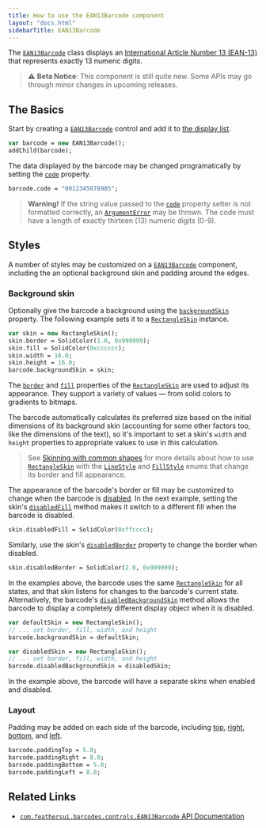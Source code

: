 ```yaml
---
title: How to use the EAN13Barcode component
layout: "docs.html"
sidebarTitle: EAN13Barcode
---
```


The [`EAN13Barcode`](https://api.feathersui.com/premium-components/barcodes-pack/com/feathersui/barcodes/controls/EAN13Barcode.html) class displays an [International Article Number 13 (EAN-13)](https://en.wikipedia.org/wiki/International_Article_Number) that represents exactly 13 numeric digits.

> ⚠️ **Beta Notice**: This component is still quite new. Some APIs may go through minor changes in upcoming releases.

## The Basics

Start by creating a [`EAN13Barcode`](https://api.feathersui.com/premium-components/barcodes-pack/com/feathersui/barcodes/controls/EAN13Barcode.html) control and add it to [the display list](https://books.openfl.org/openfl-developers-guide/display-programming/basics-of-display-programming.html).

```haxe
var barcode = new EAN13Barcode();
addChild(barcode);
```

The data displayed by the barcode may be changed programatically by setting the [`code`](https://api.feathersui.com/premium-components/barcodes-pack/com/feathersui/barcodes/controls/EAN13Barcode.html#code) property.

```haxe
barcode.code = "0012345678905";
```

> **Warning!** If the string value passed to the [`code`](https://api.feathersui.com/premium-components/barcodes-pack/com/feathersui/barcodes/controls/EAN13Barcode.html#code) property setter is not formatted correctly, an [`ArgumentError`](https://api.openfl.org/openfl/errors/ArgumentError.html) may be thrown. The code must have a length of exactly thirteen (13) numeric digits (0-9).

## Styles

A number of styles may be customized on a [`EAN13Barcode`](https://api.feathersui.com/premium-components/barcodes-pack/com/feathersui/barcodes/controls/EAN13Barcode.html) component, including the an optional background skin and padding around the edges.

### Background skin

Optionally give the barcode a background using the [`backgroundSkin`](https://api.feathersui.com/premium-components/barcodes-pack/com/feathersui/barcodes/controls/supportClasses/BaseBarcode.html#backgroundSkin) property. The following example sets it to a [`RectangleSkin`](https://api.feathersui.com/current/feathers/skins/RectangleSkin.html) instance.

```haxe
var skin = new RectangleSkin();
skin.border = SolidColor(1.0, 0x999999);
skin.fill = SolidColor(0xcccccc);
skin.width = 16.0;
skin.height = 16.0;
barcode.backgroundSkin = skin;
```

The [`border`](https://api.feathersui.com/current/feathers/skins/BaseGraphicsPathSkin.html#border) and [`fill`](https://api.feathersui.com/current/feathers/skins/BaseGraphicsPathSkin.html#fill) properties of the [`RectangleSkin`](https://api.feathersui.com/current/feathers/skins/RectangleSkin.html) are used to adjust its appearance. They support a variety of values — from solid colors to gradients to bitmaps.

The barcode automatically calculates its preferred size based on the initial dimensions of its background skin (accounting for some other factors too, like the dimensions of the text), so it's important to set a skin's `width` and `height` properties to appropriate values to use in this calculation.

> See [Skinning with common shapes](./shape-skins.md) for more details about how to use [`RectangleSkin`](https://api.feathersui.com/current/feathers/skins/RectangleSkin.html) with the [`LineStyle`](https://api.feathersui.com/current/feathers/graphics/LineStyle.html) and [`FillStyle`](https://api.feathersui.com/current/feathers/graphics/FillStyle.html) enums that change its border and fill appearance.

The appearance of the barcode's border or fill may be customized to change when the barcode is [disabled](https://api.feathersui.com/current/feathers/core/IUIControl.html#enabled). In the next example, setting the skin's [`disabledFill`](https://api.feathersui.com/current/feathers/skins/RectangleSkin.html#disabledFill) method makes it switch to a different fill when the barcode is disabled.

```haxe
skin.disabledFill = SolidColor(0xffcccc);
```

Similarly, use the skin's [`disabledBorder`](https://api.feathersui.com/current/feathers/skins/RectangleSkin.html#disabledBorder) property to change the border when disabled.

```haxe
skin.disabledBorder = SolidColor(2.0, 0x999999);
```

In the examples above, the barcode uses the same [`RectangleSkin`](https://api.feathersui.com/current/feathers/skins/RectangleSkin.html) for all states, and that skin listens for changes to the barcode's current state. Alternatively, the barcode's [`disabledBackgroundSkin`](https://api.feathersui.com/premium-components/barcodes-pack/com/feathersui/barcodes/controls/supportClasses/BaseBarcode.html#disabledBackgroundSkin) method allows the barcode to display a completely different display object when it is disabled.

```haxe
var defaultSkin = new RectangleSkin();
// ... set border, fill, width, and height
barcode.backgroundSkin = defaultSkin;

var disabledSkin = new RectangleSkin();
// ... set border, fill, width, and height
barcode.disabledBackgroundSkin = disabledSkin;
```

In the example above, the barcode will have a separate skins when enabled and disabled.

### Layout

Padding may be added on each side of the barcode, including [top](https://api.feathersui.com/premium-components/barcodes-pack/com/feathersui/barcodes/controls/supportClasses/BaseBarcode.html#paddingTop), [right](https://api.feathersui.com/premium-components/barcodes-pack/com/feathersui/barcodes/controls/supportClasses/BaseBarcode.html#paddingRight), [bottom](https://api.feathersui.com/premium-components/barcodes-pack/com/feathersui/barcodes/controls/supportClasses/BaseBarcode.html#paddingBottom), and [left](https://api.feathersui.com/premium-components/barcodes-pack/com/feathersui/barcodes/controls/supportClasses/BaseBarcode.html#paddingLeft).

```haxe
barcode.paddingTop = 5.0;
barcode.paddingRight = 8.0;
barcode.paddingBottom = 5.0;
barcode.paddingLeft = 8.0;
```

## Related Links

- [`com.feathersui.barcodes.controls.EAN13Barcode` API Documentation](https://api.feathersui.com/premium-components/barcodes-pack/com/feathersui/barcodes/controls/EAN13Barcode.html)